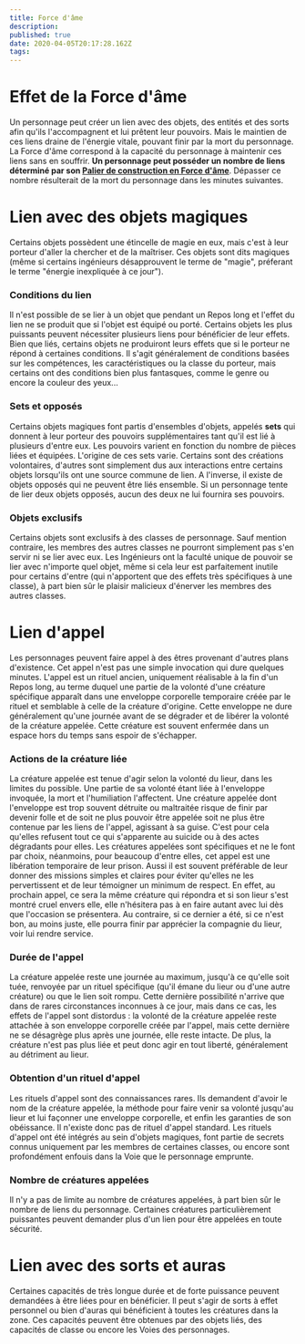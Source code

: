 ```yaml
---
title: Force d'âme
description: 
published: true
date: 2020-04-05T20:17:28.162Z
tags: 
---
```


# Effet de la Force d'âme
Un personnage peut créer un lien avec des objets, des entités et des sorts afin qu'ils l'accompagnent et lui prêtent leur pouvoirs. Mais le maintien de ces liens draine de l'énergie vitale, pouvant finir par la mort du personnage. La Force d'âme correspond à la capacité du personnage à maintenir ces liens sans en souffrir. **Un personnage peut posséder un nombre de liens déterminé par son [Palier de construction en Force d'âme](http://de-dale.hd.free.fr/fr/projet-renaissance/syst%C3%A8me-de-jeu/points-construction)**. Dépasser ce nombre résulterait de la mort du personnage dans les minutes suivantes.

# Lien avec des objets magiques
Certains objets possèdent une étincelle de magie en eux, mais c'est à leur porteur d'aller la chercher et de la maîtriser. Ces objets sont dits magiques (même si certains ingénieurs désapprouvent le terme de "magie", préferant le terme "énergie inexpliquée à ce jour").
### Conditions du lien
Il n'est possible de se lier à un objet que pendant un Repos long et l'effet du lien ne se produit que si l'objet est équipé ou porté. Certains objets les plus puissants peuvent nécessiter plusieurs liens pour bénéficier de leur effets.
Bien que liés, certains objets ne produiront leurs effets que si le porteur ne répond à certaines conditions. Il s'agit généralement de conditions basées sur les compétences, les caractéristiques ou la classe du porteur, mais certains ont des conditions bien plus fantasques, comme le genre ou encore la couleur des yeux...

### Sets et opposés
Certains objets magiques font partis d'ensembles d'objets, appelés **sets** qui donnent à leur porteur des pouvoirs supplémentaires tant qu'il est lié à plusieurs d'entre eux. Les pouvoirs varient en fonction du nombre de pièces liées et équipées. L'origine de ces sets varie. Certains sont des créations volontaires, d'autres sont simplement dus aux interactions entre certains objets lorsqu'ils ont une source commune de lien.
A l'inverse, il existe de objets opposés qui ne peuvent être liés ensemble. Si un personnage tente de lier deux objets opposés, aucun des deux ne lui fournira ses pouvoirs.

### Objets exclusifs
Certains objets sont exclusifs à des classes de personnage. Sauf mention contraire, les membres des autres classes ne pourront simplement pas s'en servir ni se lier avec eux.
Les Ingénieurs ont la faculté unique de pouvoir se lier avec n'importe quel objet, même si cela leur est parfaitement inutile pour certains d'entre (qui n'apportent que des effets très spécifiques à une classe), à part bien sûr le plaisir malicieux d'énerver les membres des autres classes.

# Lien d'appel
Les personnages peuvent faire appel à des êtres provenant d'autres plans d'existence. Cet appel n'est pas une simple invocation qui dure quelques minutes. L'appel est un rituel ancien, uniquement réalisable à la fin d'un Repos long, au terme duquel une partie de la volonté d'une créature spécifique apparaît dans une enveloppe corporelle temporaire créée par le rituel et semblable à celle de la créature d'origine. Cette enveloppe ne dure généralement qu'une journée avant de se dégrader et de libérer la volonté de la créature appelée. Cette créature est souvent enfermée dans un espace hors du temps sans espoir de s'échapper.
### Actions de la créature liée
La créature appelée est tenue d'agir selon la volonté du lieur, dans les limites du possible. Une partie de sa volonté étant liée à l'enveloppe invoquée, la mort et l'humiliation l'affectent. Une créature appelée dont l'enveloppe est trop souvent détruite ou maltraitée risque de finir par devenir folle et de soit ne plus pouvoir être appelée soit ne plus être contenue par les liens de l'appel, agissant à sa guise. C'est pour cela qu'elles refusent tout ce qui s'apparente au suicide ou à des actes dégradants pour elles.
Les créatures appelées sont spécifiques et ne le font par choix, néanmoins, pour beaucoup d'entre elles, cet appel est une libération temporaire de leur prison. Aussi il est souvent préférable de leur donner des missions simples et claires pour éviter qu'elles ne les pervertissent et de leur témoigner un minimum de respect. En effet, au prochain appel, ce sera la même créature qui répondra et si son lieur s'est montré cruel envers elle, elle n'hésitera pas à en faire autant avec lui dès que l'occasion se présentera. Au contraire, si ce dernier a été, si ce n'est bon, au moins juste, elle pourra finir par apprécier la compagnie du lieur, voir lui rendre service.
### Durée de l'appel
La créature appelée reste une journée au maximum, jusqu'à ce qu'elle soit tuée, renvoyée par un rituel spécifique (qu'il émane du lieur ou d'une autre créature) ou que le lien soit rompu. Cette dernière possibilité n'arrive que dans de rares circonstances inconnues à ce jour, mais dans ce cas, les effets de l'appel sont distordus : la volonté de la créature appelée reste attachée à son enveloppe corporelle créée par l'appel, mais cette dernière ne se désagrège plus après une journée, elle reste intacte. De plus, la créature n'est pas plus liée et peut donc agir en tout liberté, généralement au détriment au lieur.
### Obtention d'un rituel d'appel
Les rituels d'appel sont des connaissances rares. Ils demandent d'avoir le nom de la créature appelée, la méthode pour faire venir sa volonté jusqu'au lieur et lui façonner une enveloppe corporelle, et enfin les garanties de son obéissance. Il n'existe donc pas de rituel d'appel standard.
Les rituels d'appel ont été intégrés au sein d'objets magiques, font partie de secrets connus uniquement par les membres de certaines classes, ou encore sont profondément enfouis dans la Voie que le personnage emprunte.
### Nombre de créatures appelées
Il n'y a pas de limite au nombre de créatures appelées, à part bien sûr le nombre de liens du personnage. Certaines créatures particulièrement puissantes peuvent demander plus d'un lien pour être appelées en toute sécurité.

# Lien avec des sorts et auras
Certaines capacités de très longue durée et de forte puissance peuvent demandées à être liées pour en bénéficier. Il peut s'agir de sorts à effet personnel ou bien d'auras qui bénéficient à toutes les créatures dans la zone.
Ces capacités peuvent être obtenues par des objets liés, des capacités de classe ou encore les Voies des personnages.
